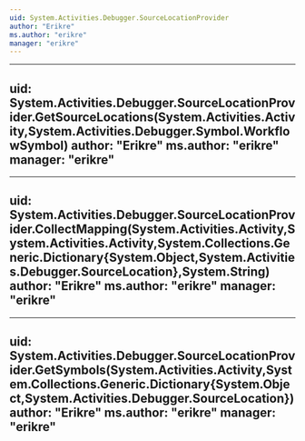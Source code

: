 ```yaml
---
uid: System.Activities.Debugger.SourceLocationProvider
author: "Erikre"
ms.author: "erikre"
manager: "erikre"
---
```


---
uid: System.Activities.Debugger.SourceLocationProvider.GetSourceLocations(System.Activities.Activity,System.Activities.Debugger.Symbol.WorkflowSymbol)
author: "Erikre"
ms.author: "erikre"
manager: "erikre"
---

---
uid: System.Activities.Debugger.SourceLocationProvider.CollectMapping(System.Activities.Activity,System.Activities.Activity,System.Collections.Generic.Dictionary{System.Object,System.Activities.Debugger.SourceLocation},System.String)
author: "Erikre"
ms.author: "erikre"
manager: "erikre"
---

---
uid: System.Activities.Debugger.SourceLocationProvider.GetSymbols(System.Activities.Activity,System.Collections.Generic.Dictionary{System.Object,System.Activities.Debugger.SourceLocation})
author: "Erikre"
ms.author: "erikre"
manager: "erikre"
---
